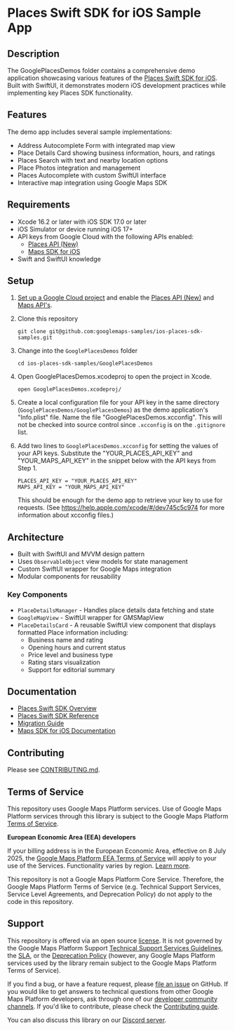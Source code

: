 # Places Swift SDK for iOS Sample App

## Description

The GooglePlacesDemos folder contains a comprehensive demo application showcasing various features of the [Places Swift SDK for iOS](https://developers.google.com/maps/documentation/places/ios-sdk/google-places-swift). Built with SwiftUI, it demonstrates modern iOS development practices while implementing key Places SDK functionality.

## Features

The demo app includes several sample implementations:
- Address Autocomplete Form with integrated map view
- Place Details Card showing business information, hours, and ratings  
- Places Search with text and nearby location options
- Place Photos integration and management
- Places Autocomplete with custom SwiftUI interface
- Interactive map integration using Google Maps SDK

## Requirements

- Xcode 16.2 or later with iOS SDK 17.0 or later
- iOS Simulator or device running iOS 17+
- API keys from Google Cloud with the following APIs enabled:
  - [Places API (New)](https://developers.google.com/maps/documentation/places/ios-sdk/get-api-key)
  - [Maps SDK for iOS](https://developers.google.com/maps/documentation/ios-sdk/get-api-key)
- Swift and SwiftUI knowledge

## Setup

1. [Set up a Google Cloud project](https://developers.google.com/maps/documentation/places/ios-sdk/cloud-setup) and enable the [Places API (New)](https://developers.google.com/maps/documentation/places/ios-sdk/get-api-key) and [Maps API's](https://developers.google.com/maps/documentation/ios-sdk/get-api-key).

2. Clone this repository
   ```
   git clone git@github.com:googlemaps-samples/ios-places-sdk-samples.git
   ```
3. Change into the `GooglePlacesDemos` folder
   ```
   cd ios-places-sdk-samples/GooglePlacesDemos
   ```
4. Open GooglePlacesDemos.xcodeproj to open the project in Xcode.
   ```
   open GooglePlacesDemos.xcodeproj/
   ```
5. Create a local configuration file for your API key in the same directory (`GooglePlacesDemos/GooglePlacesDemos`) as the demo application's "Info.plist" file. Name the file "GooglePlacesDemos.xcconfig". This will not be checked into source control since `.xcconfig` is on the `.gitignore` list.
6. Add two lines to `GooglePlacesDemos.xcconfig` for setting the values of your API keys. Substitute the "YOUR_PLACES_API_KEY" and "YOUR_MAPS_API_KEY" in the snippet below with the API keys from Step 1.
   ```
   PLACES_API_KEY = "YOUR_PLACES_API_KEY"
   MAPS_API_KEY = "YOUR_MAPS_API_KEY"
   ```
   This should be enough for the demo app to retrieve your key to use for
    requests. (See https://help.apple.com/xcode/#/dev745c5c974 for more
    information about xcconfig files.)

## Architecture

- Built with SwiftUI and MVVM design pattern
- Uses `ObservableObject` view models for state management 
- Custom SwiftUI wrapper for Google Maps integration
- Modular components for reusability

### Key Components

- `PlaceDetailsManager` - Handles place details data fetching and state
- `GoogleMapView` - SwiftUI wrapper for GMSMapView 
- `PlaceDetailsCard` - A reusable SwiftUI view component that displays formatted Place information including:
  - Business name and rating
  - Opening hours and current status
  - Price level and business type
  - Rating stars visualization
  - Support for editorial summary 

## Documentation

- [Places Swift SDK Overview](https://developers.google.com/maps/documentation/places/ios-sdk/google-places-swift)
- [Places Swift SDK Reference](https://developers.google.com/maps/documentation/places/ios-sdk/reference/swift/Classes)
- [Migration Guide](https://developers.google.com/maps/documentation/places/ios-sdk/migrate-places-sdk)
- [Maps SDK for iOS Documentation](https://developers.google.com/maps/documentation/ios-sdk)

## Contributing

Please see [CONTRIBUTING.md](CONTRIBUTING.md).

## Terms of Service

This repository uses Google Maps Platform services. Use of Google Maps Platform services through this library is subject to the Google Maps Platform [Terms of Service](https://cloud.google.com/maps-platform/terms).

**European Economic Area (EEA) developers**

If your billing address is in the European Economic Area, effective on 8 July 2025, the [Google Maps Platform EEA Terms of Service](https://cloud.google.com/terms/maps-platform/eea) will apply to your use of the Services. Functionality varies by region. [Learn more](https://developers.google.com/maps/comms/eea/faq).

This repository is not a Google Maps Platform Core Service. Therefore, the Google Maps Platform Terms of Service (e.g. Technical Support Services, Service Level Agreements, and Deprecation Policy) do not apply to the code in this repository.

## Support

This repository is offered via an open source [license](LICENSE). It is not governed by the Google Maps Platform Support [Technical Support Services Guidelines](https://cloud.google.com/maps-platform/terms/tssg), the [SLA](https://cloud.google.com/maps-platform/terms/sla), or the [Deprecation Policy](https://cloud.google.com/maps-platform/terms) (however, any Google Maps Platform services used by the library remain subject to the Google Maps Platform Terms of Service).

If you find a bug, or have a feature request, please [file an issue](https://github.com/googlemaps-samples/ios-places-sdk-samples/issues) on GitHub. If you would like to get answers to technical questions from other Google Maps Platform developers, ask through one of our [developer community channels](https://developers.google.com/maps/developer-community). If you'd like to contribute, please check the [Contributing guide](CONTRIBUTING.md).

You can also discuss this library on our [Discord server](https://discord.gg/hYsWbmk).